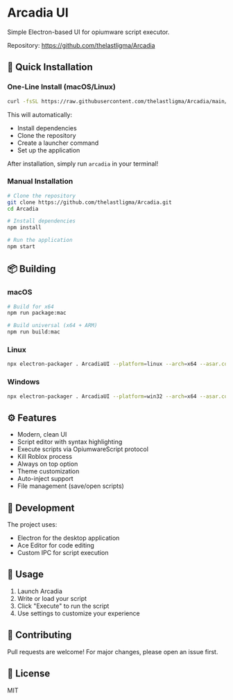 # Arcadia UI

Simple Electron-based UI for opiumware script executor.

Repository: https://github.com/thelastligma/Arcadia

## 🚀 Quick Installation

### One-Line Install (macOS/Linux)

```bash
curl -fsSL https://raw.githubusercontent.com/thelastligma/Arcadia/main/install.sh | bash
```

This will automatically:
- Install dependencies
- Clone the repository
- Create a launcher command
- Set up the application

After installation, simply run `arcadia` in your terminal!

### Manual Installation

```bash
# Clone the repository
git clone https://github.com/thelastligma/Arcadia.git
cd Arcadia

# Install dependencies
npm install

# Run the application
npm start
```

## 📦 Building

### macOS
```bash
# Build for x64
npm run package:mac

# Build universal (x64 + ARM)
npm run build:mac
```

### Linux
```bash
npx electron-packager . ArcadiaUI --platform=linux --arch=x64 --asar.compression=zstd --overwrite
```

### Windows
```bash
npx electron-packager . ArcadiaUI --platform=win32 --arch=x64 --asar.compression=zstd --overwrite
```

## ⚙️ Features

- Modern, clean UI
- Script editor with syntax highlighting
- Execute scripts via OpiumwareScript protocol
- Kill Roblox process
- Always on top option
- Theme customization
- Auto-inject support
- File management (save/open scripts)

## 🔧 Development

The project uses:
- Electron for the desktop application
- Ace Editor for code editing
- Custom IPC for script execution

## 📝 Usage

1. Launch Arcadia
2. Write or load your script
3. Click "Execute" to run the script
4. Use settings to customize your experience

## 🤝 Contributing

Pull requests are welcome! For major changes, please open an issue first.

## 📄 License

MIT


